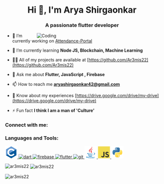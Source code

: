 
<h1 align="center">Hi 👋, I'm Arya Shirgaonkar</h1>
<h3 align="center">A passionate flutter developer</h3>
<img align="right" alt="Coding" width="400" src="https://encrypted-tbn0.gstatic.com/images?q=tbn:ANd9GcSZz3wbC4We6L0bupaACfsa8wStNbKF3jPaCg&usqp=CAU">

- 🔭 I’m currently working on [Attendance-Portal](https://github.com/djunicode/Attendance-Portal)

- 🌱 I’m currently learning **Node JS, Blockchain, Machine Learning**

- 👨‍💻 All of my projects are available at [https://github.com/Ar3mis22](https://github.com/Ar3mis22)

- 💬 Ask me about **Flutter, JavaScript , Firebase**

- 📫 How to reach me **aryashirgaonkar42@gmail.com**

- 📄 Know about my experiences [https://drive.google.com/drive/my-drive](https://drive.google.com/drive/my-drive)

- ⚡ Fun fact **I think I am a man of 'Culture'**

<h3 align="left">Connect with me:</h3>
<p align="left">
</p>

<h3 align="left">Languages and Tools:</h3>
<p align="left"> <a href="https://www.cprogramming.com/" target="_blank" rel="noreferrer"> <img src="https://raw.githubusercontent.com/devicons/devicon/master/icons/c/c-original.svg" alt="c" width="40" height="40"/> </a> <a href="https://dart.dev" target="_blank" rel="noreferrer"> <img src="https://www.vectorlogo.zone/logos/dartlang/dartlang-icon.svg" alt="dart" width="40" height="40"/> </a> <a href="https://firebase.google.com/" target="_blank" rel="noreferrer"> <img src="https://www.vectorlogo.zone/logos/firebase/firebase-icon.svg" alt="firebase" width="40" height="40"/> </a> <a href="https://flutter.dev" target="_blank" rel="noreferrer"> <img src="https://www.vectorlogo.zone/logos/flutterio/flutterio-icon.svg" alt="flutter" width="40" height="40"/> </a> <a href="https://git-scm.com/" target="_blank" rel="noreferrer"> <img src="https://www.vectorlogo.zone/logos/git-scm/git-scm-icon.svg" alt="git" width="40" height="40"/> </a> <a href="https://www.java.com" target="_blank" rel="noreferrer"> <img src="https://raw.githubusercontent.com/devicons/devicon/master/icons/java/java-original.svg" alt="java" width="40" height="40"/> </a> <a href="https://developer.mozilla.org/en-US/docs/Web/JavaScript" target="_blank" rel="noreferrer"> <img src="https://raw.githubusercontent.com/devicons/devicon/master/icons/javascript/javascript-original.svg" alt="javascript" width="40" height="40"/> </a> <a href="https://www.python.org" target="_blank" rel="noreferrer"> <img src="https://raw.githubusercontent.com/devicons/devicon/master/icons/python/python-original.svg" alt="python" width="40" height="40"/> </a> </p>

<p><img align="left" src="https://github-readme-stats.vercel.app/api/top-langs?username=ar3mis22&show_icons=true&locale=en&layout=compact" alt="ar3mis22" /></p>

<p>&nbsp;<img align="center" src="https://github-readme-stats.vercel.app/api?username=ar3mis22&show_icons=true&locale=en" alt="ar3mis22" /></p>

<p><img align="center" src="https://github-readme-streak-stats.herokuapp.com/?user=ar3mis22&" alt="ar3mis22" /></p>
